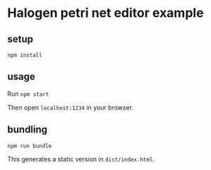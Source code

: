 # Halogen petri net editor example

## setup

```
npm install
```

## usage

Run `npm start`

Then open `localhost:1234` in your browser.

## bundling

```
npm run bundle
```

This generates a static version in `dist/index.html`.
